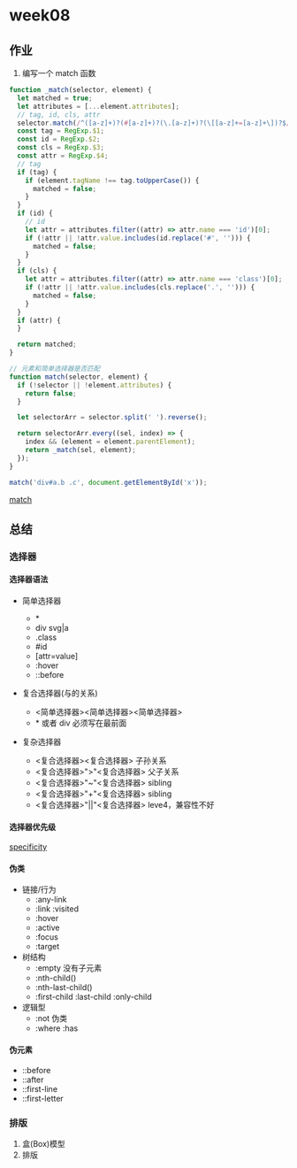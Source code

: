 # week08

## 作业

1. 编写一个 match 函数
```javascript
function _match(selector, element) {
  let matched = true;
  let attributes = [...element.attributes];
  // tag, id, cls, attr
  selector.match(/^([a-z]+)?(#[a-z]+)?(\.[a-z]+)?(\[[a-z]+=[a-z]+\])?$/);
  const tag = RegExp.$1;
  const id = RegExp.$2;
  const cls = RegExp.$3;
  const attr = RegExp.$4;
  // tag
  if (tag) {
    if (element.tagName !== tag.toUpperCase()) {
      matched = false;
    }
  }
  if (id) {
    // id
    let attr = attributes.filter((attr) => attr.name === 'id')[0];
    if (!attr || !attr.value.includes(id.replace('#', ''))) {
      matched = false;
    }
  }
  if (cls) {
    let attr = attributes.filter((attr) => attr.name === 'class')[0];
    if (!attr || !attr.value.includes(cls.replace('.', ''))) {
      matched = false;
    }
  }
  if (attr) {
  }

  return matched;
}

// 元素和简单选择器是否匹配
function match(selector, element) {
  if (!selector || !element.attributes) {
    return false;
  }

  let selectorArr = selector.split(' ').reverse();

  return selectorArr.every((sel, index) => {
    index && (element = element.parentElement);
    return _match(sel, element);
  });
}

match('div#a.b .c', document.getElementById('x'));
```
[match](./match.html)

## 总结

### 选择器

#### 选择器语法

- 简单选择器
  - \*
  - div svg|a
  - .class
  - #id
  - [attr=value]
  - :hover
  - ::before
- 复合选择器(与的关系)

  - <简单选择器><简单选择器><简单选择器>
  - \* 或者 div 必须写在最前面

- 复杂选择器
  - <复合选择器><复合选择器> 子孙关系
  - <复合选择器>">"<复合选择器> 父子关系
  - <复合选择器>"~"<复合选择器> sibling
  - <复合选择器>"+"<复合选择器> sibling
  - <复合选择器>"||"<复合选择器> leve4，兼容性不好

#### 选择器优先级

[specificity](https://www.w3.org/TR/2016/WD-CSS22-20160412/cascade.html#specificity)

#### 伪类

- 链接/行为
  - :any-link
  - :link :visited
  - :hover
  - :active
  - :focus
  - :target
- 树结构
  - :empty 没有子元素
  - :nth-child()
  - :nth-last-child()
  - :first-child :last-child :only-child
- 逻辑型
  - :not 伪类
  - :where :has

#### 伪元素

- ::before
- ::after
- ::first-line
- ::first-letter

### 排版

1. 盒(Box)模型
2. 排版
